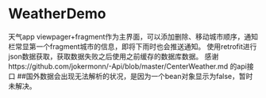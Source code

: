 # WeatherDemo
天气app viewpager+fragment作为主界面，可以添加删除、移动城市顺序，通知栏常显第一个fragment城市的信息，即将下雨时也会推送通知。
使用retrofit进行json数据获取，获取数据失败之后使用之前缓存的数据库数据。
感谢https://github.com/jokermonn/-Api/blob/master/CenterWeather.md 的api接口
##国外数据会出现无法解析的状况，是因为一个bean对象显示为false，暂时未解决。

